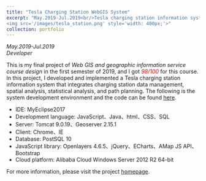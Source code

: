 ```yaml
---
title: "Tesla Charging Station WebGIS System"
excerpt: "May.2019-Jul.2019<br/>Tesla charging station information system for data display, spatial analysis and statistical analysis etc. <br/>
<img src='/images/tesla_station.png' style='width: 400px;'>"
collection: portfolio
---
```

*May.2019-Jul.2019* <br/>
*Developer* <br/>

This is my final project of *Web GIS and geographic information service course design* in the first semester of 2019, and I got *<span style="color:red">98/100</span>* for this course. In this project, I developed and implemented a Tesla charging station information system that integrates charging station data management, spatial analysis, statistical analysis, and path planning. The following is the system development environment and the code can be found [here](https://github.com/ywyue/Tesla-Charging-Station-Information-System-China).<br/>

* IDE: MyEclipse2017<br/>
* Development language: JavaScript、Java、html、CSS、SQL<br/>
* Server: Tomcat 9.0.19、Geoserver 2.15.1<br/>
* Client: Chrome、IE<br/>
* Database: PostSQL 10<br/>
* JavaScript library: Openlayers 4.6.5、jQuery、ECharts、AMap JS API、Bootstrap<br/>
* Cloud platform: Alibaba Cloud Windows Server 2012 R2 64-bit <br/>

For more information, please visit the project [homepage](http://www.yueyw.net/station-en).